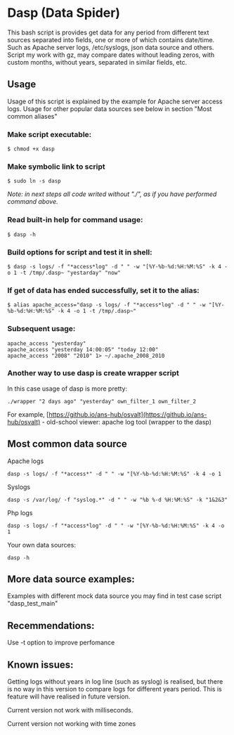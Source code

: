 # Dasp (Data Spider)

This bash script is provides get data for any period from different text sources separated into fields, one or more of which contains date/time. Such as Apache server logs, /etc/syslogs, json data source and others. Script my work with gz, may compare dates without leading zeros, with custom months, without years, separated in similar fields, etc.

## Usage

Usage of this script is explained by the example for Apache server access logs. Usage for other popular data sources see below in section "Most common aliases"

### Make script executable:
~~~~
$ chmod +x dasp
~~~~

### Make symbolic link to script
~~~~ 
$ sudo ln -s dasp 
~~~~
*Note: in next steps all code writed without "./", as if you have performed command above.*

### Read built-in help for command usage:
~~~~
$ dasp -h
~~~~
### Build options for script and test it in shell:
~~~~
$ dasp -s logs/ -f "*access*log" -d " " -w "[%Y-%b-%d:%H:%M:%S" -k 4 -o 1 -t /tmp/.dasp~ "yestarday" "now"
~~~~
### If get of data has ended successfully, set it to the alias:
~~~~
$ alias apache_access="dasp -s logs/ -f "*access*log" -d " " -w "[%Y-%b-%d:%H:%M:%S" -k 4 -o 1 -t /tmp/.dasp~"
~~~~
### Subsequent usage:
~~~~
apache_access "yesterday"
apache_access "yesterday 14:00:05" "today 12:00"
apache_access "2008" "2010" 1> ~/.apache_2008_2010
~~~~
### Another way to use dasp is create wrapper script
In this case usage of dasp is more pretty:
~~~~
./wrapper "2 days ago" "yesterday" own_filter_1 own_filter_2
~~~~
For example, [https://github.io/ans-hub/osvalt](https://github.io/ans-hub/osvalt) - old-school viewer: apache log tool (wrapper to the dasp)

## Most common data source

Apache logs
~~~~
dasp -s logs/ -f "*access*" -d " " -w "[%Y-%b-%d:%H:%M:%S" -k 4 -o 1
~~~~
Syslogs
~~~~
dasp -s /var/log/ -f "syslog.*" -d " " -w "%b %-d %H:%M:%S" -k "1&2&3"
~~~~
Php logs
~~~~
dasp -s logs/ -f "*access*log" -d " " -w "[%Y-%b-%d:%H:%M:%S" -k 4 -o 1
~~~~
Your own data sources:
~~~~
dasp -h
~~~~

## More data source examples:

Examples with different mock data source you may find in test case script "dasp_test_main"

## Recemmendations:

Use -t option to improve perfomance

## Known issues:

Getting logs without years in log line (such as syslog) is realised, but there is no way in this version to compare logs for different years period. This is feature will have realised in future version.

Current version not work with milliseconds.

Current version not working with time zones